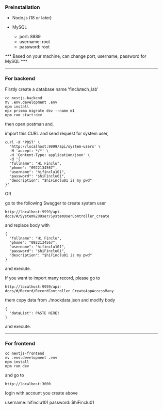 ### Preinstallation

- Node.js (18 or later)
- MySQL

  - port: 8889
  - username: root
  - password: root

\*\*\* Based on your machine, can change port, username, password for MySQL \*\*\*

---

### For backend

Firstly create a database name 'finclutech_lab'

```
cd nestjs-backend
mv .env.development .env
npm install
npx prisma migrate dev --name m1
npm run start:dev
```

then open postman and,

import this CURL and send request for system user,

```
curl -X 'POST' \
  'http://localhost:9999/api/system-users' \
  -H 'accept: */*' \
  -H 'Content-Type: application/json' \
  -d '{
  "fullname": "Hi Finclu",
  "phone": "0922134567",
  "username": "hifinclu101",
  "password": "$hiFinclu01",
  "description": "$hiFinclu01 is my pwd"
}'
```

OR

go to the following Swagger to create system user

```
http://localhost:9999/api-docs/#/System%20User/SystemUserController_create
```

and replace body with

```
{
  "fullname": "Hi Finclu",
  "phone": "0922134567",
  "username": "hifinclu101",
  "password": "$hiFinclu01",
  "description": "$hiFinclu01 is my pwd"
}
```

and execute.

If you want to import many record, please go to

```
http://localhost:9999/api-docs/#/Record/RecordController_CreateAppAccessMany
```

them copy data from ./mockdata.json and modify body

```
{
  "dataList": PASTE HERE!
}
```

and execute.

---

### For frontend

```
cd nextjs-frontend
mv .env.development .env
npm install
npm run dev
```

and go to

```
http://localhost:3000
```

login with account you create above

username: hifinclu101
password: $hiFinclu01
